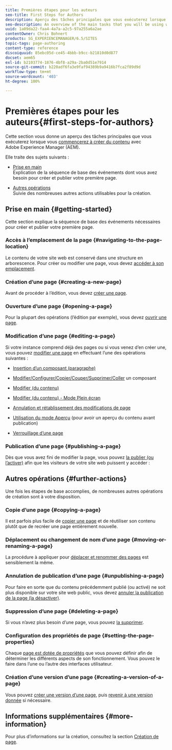 ```yaml
---
title: Premières étapes pour les auteurs
seo-title: First Steps for Authors
description: Aperçu des tâches principales que vous exécuterez lorsque vous commencerez à créer du contenu avec AEM.
seo-description: An overview of the main tasks that you will be using when starting to author content with AEM
uuid: 1a09da22-faa4-4a7a-a2c5-97a255a6a2ae
contentOwner: Chris Bohnert
products: SG_EXPERIENCEMANAGER/6.5/SITES
topic-tags: page-authoring
content-type: reference
discoiquuid: 85ebc05d-ce45-4bbb-b9cc-b21810d0d877
docset: aem65
exl-id: b2103774-1876-4bf8-a29a-2ba0d51e7914
source-git-commit: b220adf6fa3e9faf94389b9a9416b7fca2f89d9d
workflow-type: tm+mt
source-wordcount: '403'
ht-degree: 100%

---
```


# Premières étapes pour les auteurs{#first-steps-for-authors}

Cette section vous donne un aperçu des tâches principales que vous exécuterez lorsque vous [commencerez à créer du contenu](/help/sites-authoring/author.md#concept-of-authoring-and-publishing) avec Adobe Experience Manager (AEM).

Elle traite des sujets suivants :

* [Prise en main](#getting-started)\
   Explication de la séquence de base des événements dont vous avez besoin pour créer et publier votre première page.

* [Autres opérations](#further-actions)\
   Suivie des nombreuses autres actions utilisables pour la création.

## Prise en main {#getting-started}

Cette section explique la séquence de base des événements nécessaires pour créer et publier votre première page.

### Accès à l’emplacement de la page {#navigating-to-the-page-location}

Le contenu de votre site web est conservé dans une structure en arborescence. Pour créer ou modifier une page, vous devez [accéder à son emplacement](/help/sites-authoring/basic-handling.md#viewing-and-selecting-resources).

### Création d’une page {#creating-a-new-page}

Avant de procéder à l’édition, vous devez [créer une page](/help/sites-authoring/managing-pages.md#creating-a-new-page).

### Ouverture d’une page {#opening-a-page}

Pour la plupart des opérations (l’édition par exemple), vous devez [ouvrir une page](/help/sites-authoring/managing-pages.md#opening-a-page-for-editing).

### Modification d’une page {#editing-a-page}

Si votre instance comprend déjà des pages ou si vous venez d’en créer une, vous pouvez [modifier une page](/help/sites-authoring/editing-content.md) en effectuant l’une des opérations suivantes :

* [Insertion d’un composant (paragraphe)](/help/sites-authoring/editing-content.md#inserting-a-component)
* [Modifier/Configurer/Copier/Couper/Supprimer/Coller](/help/sites-authoring/editing-content.md#edit-configure-copy-cut-delete-paste) un composant
* [Modifier (du contenu)](/help/sites-authoring/editing-content.md#edit-content)
* [Modifier (du contenu) - Mode Plein écran](/help/sites-authoring/editing-content.md#edit-content-full-screen-mode)

* [Annulation et rétablissement des modifications de page](/help/sites-authoring/editing-content.md#undoing-and-redoing-page-edits)
* [Utilisation du mode Aperçu](/help/sites-authoring/editing-content.md#preview-mode) (pour avoir un aperçu du contenu avant publication)
* [Verrouillage d’une page](/help/sites-authoring/editing-content.md#locking-a-page)

### Publication d’une page {#publishing-a-page}

Dès que vous avez fini de modifier la page, vous pouvez [la publier (ou l’activer)](/help/sites-authoring/publishing-pages.md#main-pars-title-10) afin que les visiteurs de votre site web puissent y accéder :

## Autres opérations {#further-actions}

Une fois les étapes de base accomplies, de nombreuses autres opérations de création sont à votre disposition.

### Copie d’une page {#copying-a-page}

Il est parfois plus facile de [copier une page](/help/sites-authoring/managing-pages.md#copying-and-pasting-a-page) et de réutiliser son contenu plutôt que de recréer une page entièrement nouvelle.

### Déplacement ou changement de nom d’une page {#moving-or-renaming-a-page}

La procédure à appliquer pour [déplacer et renommer des pages](/help/sites-authoring/managing-pages.md#moving-or-renaming-a-page) est sensiblement la même.

### Annulation de publication d’une page {#unpublishing-a-page}

Pour faire en sorte que du contenu précédemment publié (ou activé) ne soit plus disponible sur votre site web public, vous devez [annuler la publication de la page (la désactiver)](/help/sites-authoring/publishing-pages.md#main-pars-title-5).

### Suppression d’une page {#deleting-a-page}

Si vous n’avez plus besoin d’une page, vous pouvez [la supprimer](/help/sites-authoring/managing-pages.md#deleting-a-page).

### Configuration des propriétés de page {#setting-the-page-properties}

Chaque [page est dotée de propriétés](/help/sites-authoring/editing-page-properties.md) que vous pouvez définir afin de déterminer les différents aspects de son fonctionnement. Vous pouvez le faire dans l’une ou l’autre des interfaces utilisateur.

### Création d’une version d’une page {#creating-a-version-of-a-page}

Vous pouvez [créer une version d’une page](/help/sites-authoring/working-with-page-versions.md#creating-a-new-version), puis [revenir à une version donnée](/help/sites-authoring/working-with-page-versions.md#reverting-to-a-page-version) si nécessaire.

## Informations supplémentaires {#more-information}

Pour plus d’informations sur la création, consultez la section [Création de page](/help/sites-authoring/page-authoring.md).
